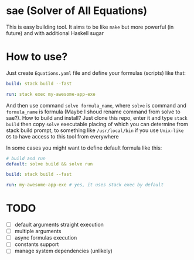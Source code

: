 # sae (Solver of All Equations)

This is easy building tool. It aims to be like `make` but more powerful (in future) and with additional Haskell sugar

# How to use?

Just create `Equations.yaml` file and define your formulas (scripts) like that:

```yaml
build: stack build --fast

run: stack exec my-awesome-app-exe
```

And then use command `solve formula_name`, where `solve` is command and `formula_name` is formula (Maybe I shoud rename command from solve to sae?). How to build and install? Just clone this repo, enter it and type `stack build` then copy `solve` executable placing of which you can determine from stack build prompt, to something like `/usr/local/bin` if you use `Unix-like OS` to have access to this tool from everywhere

In some cases you might want to define default formula like this:

```yaml
# build and run
default: solve build && solve run

build: stack build --fast

run: my-awesome-app-exe # yes, it uses stack exec by default
```

# TODO
- [ ] default arguments straight execution
- [ ] multiple arguments
- [ ] async formulas execution
- [ ] constants support
- [ ] manage system dependencies (unlikely)